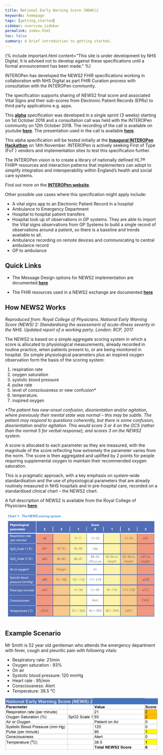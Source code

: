 ```yaml
---
title: National Early Warning Score (NEWS)2
keywords: homepage
tags: [getting_started]
sidebar: overview_sidebar
permalink: index.html
toc: false
summary: A brief introduction to getting started.
---
```


{% include important.html content="This site is under development by NHS Digital, It is advised not to develop against these specifications until a formal announcement has been made." %}

INTEROPen has developed the NEWS2 FHIR  specifications working in collaboration with NHS Digital as part FHIR Curation process with consultation with the INTEROPen community. 

The specification supports sharing of  NEWS2 final score and associated Vital Signs and their sub-scores  from Electronic Patient Records (EPRs)  to third party applications e.g. apps. 

This  <a href="https://nhsconnect.github.io/fhir-policy/publication.html#FHIR-PUB-04" target="_blank">**alpha**</a> specification was developed in a single sprint (3 weeks) starting on 1st October 2018 and a consultation call was held with the INTEROPen community on 12th October 2018. The recording of the call is available on youtube  <a href="https://www.youtube.com/watch?v=r9GVXTk4Qw4&feature=youtu.be" target="_blank">**here**</a>.  The presentation used in the call is available <a href="https://docs.google.com/presentation/d/1_FEnskc_xJWqg17XjBxvXutxEyWIaLA3N1K-U3h5CeE/edit?usp=sharing" target="_blank">**here**</a>. 

This alpha specification will be tested initially at the <a href="http://www.interopen.org/events/" target="_blank">**Inaugural INTEROPen Hackathon**</a> on 14th November. INTEROPen is actively seeking First of Type (FoT ) vendors and implementation sites to test this specification further.

The INTEROPen vision is to create a library of nationally defined HL7® FHIR® resources and interaction patterns that implementers can adopt to simplify integration and interoperability within England’s health and social care systems.

Find out more on the <a href="http://interopen.org/" target="_blank">**INTEROPen website**</a>.

Other possible use cases where this specification might apply include:

* A vital signs app to an Electronic Patient Record in a hospital
* Ambulance to Emergency Department
* Hospital to hospital patient transfers
* Hospital look up of observations in GP systems. They are able to import the Vital signs observations from GP Systems to build a single record of observations around a patient, so there is a baseline and trends available to all. 
* Ambulance recording on remote devices and communicating to central ambulance record
* GP to ambulance

## Quick Links ##
* The Message Design options for NEWS2 implementation are documented <a href="./messageoverview_overview.html">**here**</a>

* The FHIR resources used in a NEWS2 exchange are documented <a href="./news2_and_subscore_profiles.html">**here**</a>

## How NEWS2 Works ##
_Reproduced from: Royal College of Physicians. National Early Warning Score (NEWS) 2: Standardising the assessment of acute-illness severity in the NHS. Updated report of a working party. London: RCP, 2017._

The NEWS2 is based on a simple aggregate scoring system in which a score is allocated to physiological measurements, already recorded in routine practice, when patients present to, or are being monitored in hospital. Six simple physiological parameters plus an inspired oxygen observation form the basis of the scoring system:

1. respiration rate
2. oxygen saturation
3. systolic blood pressure
4. pulse rate
5. level of consciousness or new confusion*
6. temperature.
7. inspired oxygen

_*The patient has new-onset confusion, disorientation and/or agitation, where previously their mental state was normal – this may be subtle. The patient may respond to questions coherently, but there is some confusion, disorientation and/or agitation. This would score 3 or 4 on the GCS (rather than the normal 5 for verbal response), and scores 3 on the NEWS2 system._

A score is allocated to each parameter as they are measured, with the magnitude of the score reflecting how extremely the parameter varies from the norm. The score is then aggregated and uplifted by 2 points for people requiring supplemental oxygen to maintain their recommended oxygen saturation.

This is a pragmatic approach, with a key emphasis on system-wide standardisation and the use of physiological  parameters that are already routinely measured in NHS hospitals and in pre-hospital care, recorded on a standardised clinical chart – the NEWS2 chart.

A full description of NEWS2 is available from the Royal College of Physicians <a href="https://www.rcplondon.ac.uk/projects/outputs/national-early-warning-score-news-2" target="_blank">**here**</a>.

<img src="./images/NEWS2chart.png" alt="News2 Example Chart"/>

## Example Scenario ##
Mr Smith is 52 year old gentleman who attends the emergency department with  fever, cough and pleuritic pain with following vitals:<br/>
* Respiratory rate: 21/min<br/>
* Oxygen saturation : 93%<br/>
* On air<br/>
* Systolic blood pressure: 120 mmHg<br/>
* Heart rate : 95/min<br/>
* Consciousness: Alert<br/>
* Temperature: 38.5 &deg;C<br/>

<img src="./images/MrSmithScores.png" alt="Mr Smith Scores Example"/>


